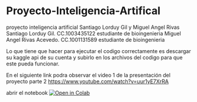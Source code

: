 # Proyecto-Inteligencia-Artifical
proyecto inteligencia artificial Santiago Lorduy Gil y Miguel Angel Rivas
Santiago Lorduy Gil. CC.1003435122 estudiante de bioingenieria 
Miguel Angel Rivas Acevedo. CC.1001131589 estudiante de bioingenieria 

Lo que tiene que hacer para ejecutar el codigo correctamente es descargar su kaggle api de su cuenta y subirlo en los archivos del codigo para que este pueda funcionar.

En el siguiente link podra observar el video 1 de la presentación del proyecto parte 2
https://www.youtube.com/watch?v=uur1yE7XrRA

abrir el notebook [![Open in Colab](https://colab.research.google.com/assets/colab-badge.svg)](https://colab.research.google.com/github/santiagolorduy1306/Proyecto-Inteligencia-Artifical/blob/main/01_NotebookFinal.ipynb)
